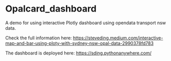 # Opalcard_dashboard

A demo for using interactive Plotly dashboard using opendata transport nsw data.

Check the full information here: https://steveding.medium.com/interactive-map-and-bar-using-ploty-with-sydney-nsw-opal-data-2990378fd783

The dashboard is deployed here: https://sding.pythonanywhere.com/

